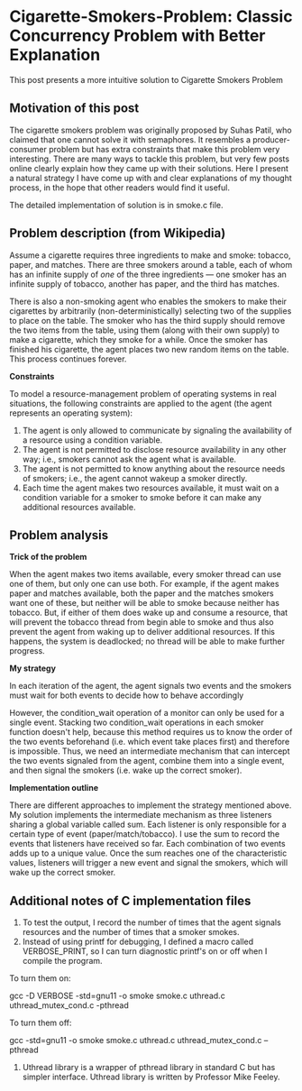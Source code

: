 # Cigarette-Smokers-Problem: Classic Concurrency Problem with Better Explanation

This post presents a more intuitive solution to Cigarette Smokers Problem

## Motivation of this post

The cigarette smokers problem was originally proposed by Suhas Patil, who claimed that one cannot solve it with semaphores. It resembles a producer-consumer problem but has extra constraints that make this problem very interesting. There are many ways to tackle this problem, but very few posts online clearly explain how they came up with their solutions. Here I present a natural strategy I have come up with and clear explanations of my thought process, in the hope that other readers would find it useful.

The detailed implementation of solution is in smoke.c file.

## Problem description (from Wikipedia)

Assume a cigarette requires three ingredients to make and smoke: tobacco, paper, and matches. There are three smokers around a table, each of whom has an infinite supply of _one_ of the three ingredients — one smoker has an infinite supply of tobacco, another has paper, and the third has matches.

There is also a non-smoking agent who enables the smokers to make their cigarettes by arbitrarily (non-deterministically) selecting two of the supplies to place on the table. The smoker who has the third supply should remove the two items from the table, using them (along with their own supply) to make a cigarette, which they smoke for a while. Once the smoker has finished his cigarette, the agent places two new random items on the table. This process continues forever.

**Constraints**

To model a resource-management problem of operating systems in real situations, the following constraints are applied to the agent (the agent represents an operating system):

1. The agent is only allowed to communicate by signaling the availability of a resource using a condition variable.
2. The agent is not permitted to disclose resource availability in any other way; i.e., smokers cannot ask the agent what is available.
3. The agent is not permitted to know anything about the resource needs of smokers; i.e., the agent cannot wakeup a smoker directly.
4. Each time the agent makes two resources available, it must wait on a condition variable for a smoker to smoke before it can make any additional resources available.

## Problem analysis

**Trick of the problem**

When the agent makes two items available, every smoker thread can use one of them, but only one can use both. For example, if the agent makes paper and matches available, both the paper and the matches smokers want one of these, but neither will be able to smoke because neither has tobacco. But, if either of them does wake up and consume a resource, that will prevent the tobacco thread from begin able to smoke and thus also prevent the agent from waking up to deliver additional resources. If this happens, the system is deadlocked; no thread will be able to make further progress.

**My strategy**

In each iteration of the agent, the agent signals two events and the smokers must wait for both events to decide how to behave accordingly

However, the condition\_wait operation of a monitor can only be used for a single event. Stacking two condition\_wait operations in each smoker function doesn&#39;t help, because this method requires us to know the order of the two events beforehand (i.e. which event take places first) and therefore is impossible. Thus, we need an intermediate mechanism that can intercept the two events signaled from the agent, combine them into a single event, and then signal the smokers (i.e. wake up the correct smoker).

**Implementation outline**

There are different approaches to implement the strategy mentioned above. My solution implements the intermediate mechanism as three listeners sharing a global variable called sum. Each listener is only responsible for a certain type of event (paper/match/tobacco). I use the sum to record the events that listeners have received so far. Each combination of two events adds up to a unique value. Once the sum reaches one of the characteristic values, listeners will trigger a new event and signal the smokers, which will wake up the correct smoker.

## Additional notes of C implementation files

1. To test the output, I record the number of times that the agent signals resources and the number of times that a smoker smokes.
2. Instead of using printf for debugging, I defined a macro called VERBOSE\_PRINT, so I can turn diagnostic printf&#39;s on or off when I compile the program.

To turn them on:

gcc -D VERBOSE -std=gnu11 -o smoke smoke.c uthread.c uthread\_mutex\_cond.c -pthread

To turn them off:

gcc -std=gnu11 -o smoke smoke.c uthread.c uthread\_mutex\_cond.c –pthread

1. Uthread library is a wrapper of pthread library in standard C but has simpler interface. Uthread library is written by Professor Mike Feeley.